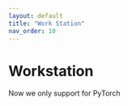 ```yaml
---
layout: default
title: "Work Station"
nav_order: 10
---
```


# Workstation

Now we only support for PyTorch
